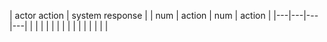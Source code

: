 
| actor action | system response |
| num | action | num | action |
|---|---|---|---|
|   |   |   |   |
|   |   |   |   |
|   |   |   |   | 
